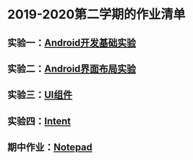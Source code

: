 # 2019-2020第二学期的作业清单



## 实验一：[Android开发基础实验](https://github.com/yoooogaaaa/Android/tree/master/Helloworld)

## 实验二：[Android界面布局实验](https://github.com/yoooogaaaa/Android/tree/master/layout)

## 实验三：[UI组件](https://github.com/yoooogaaaa/Android/tree/master/UI)

## 实验四：[Intent](https://github.com/yoooogaaaa/Android/tree/master/Webview)

## 期中作业：[Notepad](https://github.com/yoooogaaaa/Android/tree/master/Notepad)


